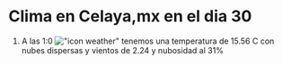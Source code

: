 # Clima en Celaya,mx en el dia 30

1. A las 1:0 !["icon weather"](http://openweathermap.org/img/w/03n.png) tenemos una temperatura de 15.56 C con nubes dispersas y  vientos de 2.24 y nubosidad al 31%
